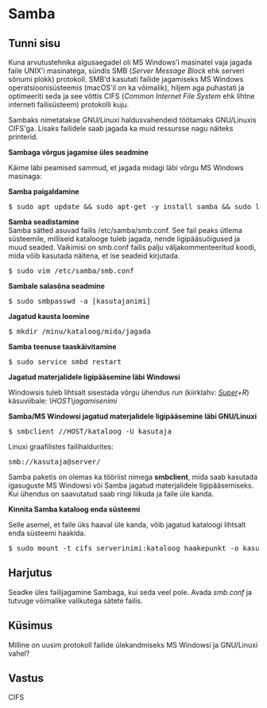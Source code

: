 ﻿# Samba

## Tunni sisu

Kuna arvutustehnika algusaegadel oli MS Windows'i masinatel vaja jagada faile UNIX'i masinatega, sündis SMB (*Server Message Block* ehk serveri sõnumi plokk) protokoll. SMB'd kasutati failide jagamiseks MS Windows operatsioonisüsteemis (macOS'il on ka võimalik), hiljem aga puhastati ja optimeeriti seda ja see võttis CIFS (*Common Internet File System* ehk lihtne interneti failisüsteem) protokolli kuju.

Sambaks nimetatakse GNU/Linuxi haldusvahendeid töötamaks GNU/Linuxis CIFS'ga. Lisaks failidele saab jagada ka muid ressursse nagu näiteks printerid.

<b>Sambaga võrgus jagamise üles seadmine</b>

Käime läbi peamised sammud, et jagada midagi läbi võrgu MS Windows masinaga:

<b>Samba paigaldamine</b><br>
<pre>$ sudo apt update && sudo apt-get -y install samba && sudo ldconfig && sudo dpkg --configure -a && sudo apt-get clean</pre>

<b>Samba seadistamine</b><br>
Samba sätted asuvad failis /etc/samba/smb.conf. See fail peaks ütlema süsteemile, milliseid katalooge tuleb jagada, nende ligipääsuõigused ja muud seaded. Vaikimisi on smb.conf failis palju väljakommenteeritud koodi, mida võib kasutada näitena, et ise seadeid kirjutada.
 
<pre>$ sudo vim /etc/samba/smb.conf</pre>

<b>Sambale salasõna seadmine</b>

<pre>$ sudo smbpasswd -a [kasutajanimi]</pre>

<b>Jagatud kausta loomine</b>

<pre>$ mkdir /minu/kataloog/mida/jagada</pre>

<b>Samba teenuse taaskäivitamine</b>

<pre>$ sudo service smbd restart</pre>

<b>Jagatud materjalidele ligipääsemine läbi Windowsi</b>

Windowsis tuleb lihtsalt sisestada võrgu ühendus *run* (kiirklahv: *[Super](https://en.wikipedia.org/wiki/Super_key_(keyboard_button))+R*) käsuviibale: *\\HOST\jagamisenimi*

<b>Samba/MS Windowsi jagatud materjalidele ligipääsemine läbi GNU/Linuxi</b>

<pre>$ smbclient //HOST/kataloog -U kasutaja</pre>

Linuxi graafilistes failihaldurites:<br>
<pre>smb://kasutaja@server/</pre>

Samba paketis on olemas ka tööriist nimega <b>smbclient</b>, mida saab kasutada igasuguste MS Windowsi või Samba jagatud materjalidele ligipääsemiseks. Kui ühendus on saavutatud saab ringi liikuda ja faile üle kanda.

<b>Kinnita Samba kataloog enda süsteemi</b>

Selle asemel, et faile üks haaval üle kanda, võib jagatud kataloogi lihtsalt enda süsteemi haakida.

<pre>$ sudo mount -t cifs serverinimi:kataloog haakepunkt -o kasutaja=kasutajanimi,pass=salasõna</pre>

## Harjutus

Seadke üles failijagamine Sambaga, kui seda veel pole. Avada *smb.conf* ja tutvuge võimalike valikutega sätete failis.

## Küsimus

Milline on uusim protokoll failide ülekandmiseks MS Windowsi ja GNU/Linuxi vahel?

## Vastus

CIFS
